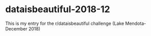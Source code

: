 # dataisbeautiful-2018-12

This is my entry for the r/dataisbeautiful challenge (Lake Mendota- December 2018)
